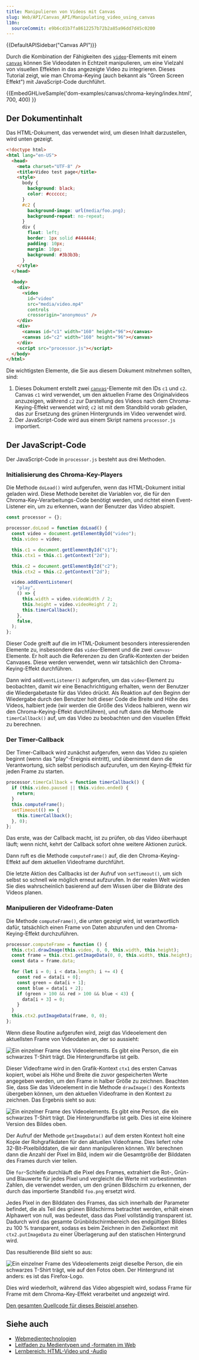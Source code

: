 ```yaml
---
title: Manipulieren von Videos mit Canvas
slug: Web/API/Canvas_API/Manipulating_video_using_canvas
l10n:
  sourceCommit: e9b6cd1b7fa8612257b72b2a85a96dd7d45c0200
---
```


{{DefaultAPISidebar("Canvas API")}}

Durch die Kombination der Fähigkeiten des [`video`](/de/docs/Web/HTML/Reference/Elements/video)-Elements mit einem [`canvas`](/de/docs/Web/HTML/Reference/Elements/canvas) können Sie Videodaten in Echtzeit manipulieren, um eine Vielzahl von visuellen Effekten in das angezeigte Video zu integrieren. Dieses Tutorial zeigt, wie man Chroma-Keying (auch bekannt als "Green Screen Effekt") mit JavaScript-Code durchführt.

{{EmbedGHLiveSample('dom-examples/canvas/chroma-keying/index.html', 700, 400) }}

## Der Dokumentinhalt

Das HTML-Dokument, das verwendet wird, um diesen Inhalt darzustellen, wird unten gezeigt.

```html
<!doctype html>
<html lang="en-US">
  <head>
    <meta charset="UTF-8" />
    <title>Video test page</title>
    <style>
      body {
        background: black;
        color: #cccccc;
      }
      #c2 {
        background-image: url(media/foo.png);
        background-repeat: no-repeat;
      }
      div {
        float: left;
        border: 1px solid #444444;
        padding: 10px;
        margin: 10px;
        background: #3b3b3b;
      }
    </style>
  </head>

  <body>
    <div>
      <video
        id="video"
        src="media/video.mp4"
        controls
        crossorigin="anonymous" />
    </div>
    <div>
      <canvas id="c1" width="160" height="96"></canvas>
      <canvas id="c2" width="160" height="96"></canvas>
    </div>
    <script src="processor.js"></script>
  </body>
</html>
```

Die wichtigsten Elemente, die Sie aus diesem Dokument mitnehmen sollten, sind:

1. Dieses Dokument erstellt zwei [`canvas`](/de/docs/Web/HTML/Reference/Elements/canvas)-Elemente mit den IDs `c1` und `c2`. Canvas `c1` wird verwendet, um den aktuellen Frame des Originalvideos anzuzeigen, während `c2` zur Darstellung des Videos nach dem Chroma-Keying-Effekt verwendet wird; `c2` ist mit dem Standbild vorab geladen, das zur Ersetzung des grünen Hintergrunds im Video verwendet wird.
2. Der JavaScript-Code wird aus einem Skript namens `processor.js` importiert.

## Der JavaScript-Code

Der JavaScript-Code in `processor.js` besteht aus drei Methoden.

### Initialisierung des Chroma-Key-Players

Die Methode `doLoad()` wird aufgerufen, wenn das HTML-Dokument initial geladen wird. Diese Methode bereitet die Variablen vor, die für den Chroma-Key-Verarbeitungs-Code benötigt werden, und richtet einen Event-Listener ein, um zu erkennen, wann der Benutzer das Video abspielt.

```js
const processor = {};

processor.doLoad = function doLoad() {
  const video = document.getElementById("video");
  this.video = video;

  this.c1 = document.getElementById("c1");
  this.ctx1 = this.c1.getContext("2d");

  this.c2 = document.getElementById("c2");
  this.ctx2 = this.c2.getContext("2d");

  video.addEventListener(
    "play",
    () => {
      this.width = video.videoWidth / 2;
      this.height = video.videoHeight / 2;
      this.timerCallback();
    },
    false,
  );
};
```

Dieser Code greift auf die im HTML-Dokument besonders interessierenden Elemente zu, insbesondere das `video`-Element und die zwei `canvas`-Elemente. Er holt auch die Referenzen zu den Grafik-Kontexten der beiden Canvases. Diese werden verwendet, wenn wir tatsächlich den Chroma-Keying-Effekt durchführen.

Dann wird `addEventListener()` aufgerufen, um das `video`-Element zu beobachten, damit wir eine Benachrichtigung erhalten, wenn der Benutzer die Wiedergabetaste für das Video drückt. Als Reaktion auf den Beginn der Wiedergabe durch den Benutzer holt dieser Code die Breite und Höhe des Videos, halbiert jede (wir werden die Größe des Videos halbieren, wenn wir den Chroma-Keying-Effekt durchführen), und ruft dann die Methode `timerCallback()` auf, um das Video zu beobachten und den visuellen Effekt zu berechnen.

### Der Timer-Callback

Der Timer-Callback wird zunächst aufgerufen, wenn das Video zu spielen beginnt (wenn das "play"-Ereignis eintritt), und übernimmt dann die Verantwortung, sich selbst periodisch aufzurufen, um den Keying-Effekt für jeden Frame zu starten.

```js
processor.timerCallback = function timerCallback() {
  if (this.video.paused || this.video.ended) {
    return;
  }
  this.computeFrame();
  setTimeout(() => {
    this.timerCallback();
  }, 0);
};
```

Das erste, was der Callback macht, ist zu prüfen, ob das Video überhaupt läuft; wenn nicht, kehrt der Callback sofort ohne weitere Aktionen zurück.

Dann ruft es die Methode `computeFrame()` auf, die den Chroma-Keying-Effekt auf dem aktuellen Videoframe durchführt.

Die letzte Aktion des Callbacks ist der Aufruf von `setTimeout()`, um sich selbst so schnell wie möglich erneut aufzurufen. In der realen Welt würden Sie dies wahrscheinlich basierend auf dem Wissen über die Bildrate des Videos planen.

### Manipulieren der Videoframe-Daten

Die Methode `computeFrame()`, die unten gezeigt wird, ist verantwortlich dafür, tatsächlich einen Frame von Daten abzurufen und den Chroma-Keying-Effekt durchzuführen.

```js
processor.computeFrame = function () {
  this.ctx1.drawImage(this.video, 0, 0, this.width, this.height);
  const frame = this.ctx1.getImageData(0, 0, this.width, this.height);
  const data = frame.data;

  for (let i = 0; i < data.length; i += 4) {
    const red = data[i + 0];
    const green = data[i + 1];
    const blue = data[i + 2];
    if (green > 100 && red > 100 && blue < 43) {
      data[i + 3] = 0;
    }
  }
  this.ctx2.putImageData(frame, 0, 0);
};
```

Wenn diese Routine aufgerufen wird, zeigt das Videoelement den aktuellsten Frame von Videodaten an, der so aussieht:

![Ein einzelner Frame des Videoelements. Es gibt eine Person, die ein schwarzes T-Shirt trägt. Die Hintergrundfarbe ist gelb.](video.png)

Dieser Videoframe wird in den Grafik-Kontext `ctx1` des ersten Canvas kopiert, wobei als Höhe und Breite die zuvor gespeicherten Werte angegeben werden, um den Frame in halber Größe zu zeichnen. Beachten Sie, dass Sie das Videoelement in die Methode `drawImage()` des Kontexts übergeben können, um den aktuellen Videoframe in den Kontext zu zeichnen. Das Ergebnis sieht so aus:

![Ein einzelner Frame des Videoelements. Es gibt eine Person, die ein schwarzes T-Shirt trägt. Die Hintergrundfarbe ist gelb. Dies ist eine kleinere Version des Bildes oben.](sourcectx.png)

Der Aufruf der Methode `getImageData()` auf dem ersten Kontext holt eine Kopie der Rohgrafikdaten für den aktuellen Videoframe. Dies liefert rohe 32-Bit-Pixelbilddaten, die wir dann manipulieren können. Wir berechnen dann die Anzahl der Pixel im Bild, indem wir die Gesamtgröße der Bilddaten des Frames durch vier teilen.

Die `for`-Schleife durchläuft die Pixel des Frames, extrahiert die Rot-, Grün- und Blauwerte für jedes Pixel und vergleicht die Werte mit vorbestimmten Zahlen, die verwendet werden, um den grünen Bildschirm zu erkennen, der durch das importierte Standbild `foo.png` ersetzt wird.

Jedes Pixel in den Bilddaten des Frames, das sich innerhalb der Parameter befindet, die als Teil des grünen Bildschirms betrachtet werden, erhält einen Alphawert von null, was bedeutet, dass das Pixel vollständig transparent ist. Dadurch wird das gesamte Grünbildschirmbereich des endgültigen Bildes zu 100 % transparent, sodass es beim Zeichnen in den Zielkontext mit `ctx2.putImageData` zu einer Überlagerung auf den statischen Hintergrund wird.

Das resultierende Bild sieht so aus:

![Ein einzelner Frame des Videoelements zeigt dieselbe Person, die ein schwarzes T-Shirt trägt, wie auf den Fotos oben. Der Hintergrund ist anders: es ist das Firefox-Logo.](output.png)

Dies wird wiederholt, während das Video abgespielt wird, sodass Frame für Frame mit dem Chroma-Key-Effekt verarbeitet und angezeigt wird.

[Den gesamten Quellcode für dieses Beispiel ansehen](https://github.com/mdn/dom-examples/tree/main/canvas/chroma-keying).

## Siehe auch

- [Webmedientechnologien](/de/docs/Web/Media)
- [Leitfaden zu Medientypen und -formaten im Web](/de/docs/Web/Media/Guides/Formats)
- [Lernbereich: HTML-Video und -Audio](/de/docs/Learn_web_development/Core/Structuring_content/HTML_video_and_audio)
